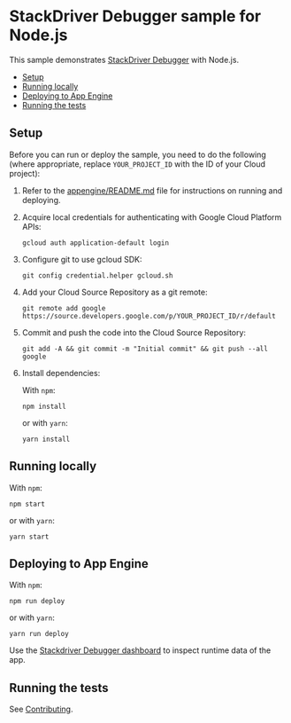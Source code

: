 # StackDriver Debugger sample for Node.js

This sample demonstrates [StackDriver Debugger][debugger] with Node.js.

* [Setup](#setup)
* [Running locally](#running-locally)
* [Deploying to App Engine](#deploying-to-app-engine)
* [Running the tests](#running-the-tests)

## Setup

Before you can run or deploy the sample, you need to do the following (where
appropriate, replace `YOUR_PROJECT_ID` with the ID of your Cloud project):

1.  Refer to the [appengine/README.md][readme] file for instructions on
    running and deploying.

1.  Acquire local credentials for authenticating with Google Cloud Platform APIs:

        gcloud auth application-default login

1.  Configure git to use gcloud SDK:

        git config credential.helper gcloud.sh

1.  Add your Cloud Source Repository as a git remote:

        git remote add google https://source.developers.google.com/p/YOUR_PROJECT_ID/r/default

1.  Commit and push the code into the Cloud Source Repository:

        git add -A && git commit -m "Initial commit" && git push --all google

1.  Install dependencies:

    With `npm`:

        npm install

    or with `yarn`:

        yarn install

## Running locally

With `npm`:

    npm start

or with `yarn`:

    yarn start

## Deploying to App Engine

With `npm`:

    npm run deploy

or with `yarn`:

    yarn run deploy

Use the [Stackdriver Debugger dashboard](https://console.cloud.google.com/debug) to inspect runtime data of the app.

## Running the tests

See [Contributing][contributing].

[debugger]: https://cloud.google.com/debugger/
[readme]: ../README.md
[contributing]: https://github.com/GoogleCloudPlatform/nodejs-docs-samples/blob/master/CONTRIBUTING.md
